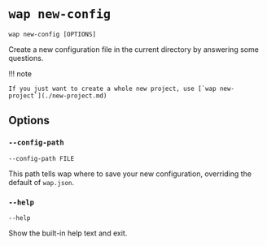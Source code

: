 # `wap new-config`

`wap new-config [OPTIONS]`

Create a new configuration file in the current directory by answering some questions.

!!! note

    If you just want to create a whole new project, use [`wap new-project`](./new-project.md)

## Options

### `--config-path`

`--config-path FILE`

This path tells wap where to save your new configuration, overriding the default of `wap.json`.

### `--help`

`--help`

Show the built-in help text and exit.

